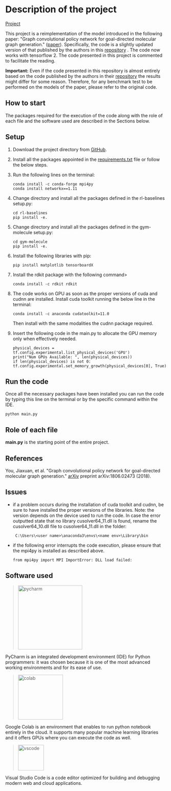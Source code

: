 # Description of the project

[Project](https://github.com/EdoardoGruppi/Drug_Design_Models/tree/main/GCPN)

This project is a reimplementation of the model introduced in the following paper: "Graph convolutional policy network
for goal-directed molecular graph generation." ([paper](https://arxiv.org/pdf/1806.02473.pdf)). Specifically, the code
is a slightly updated version of that published by the authors in
this [repository](https://github.com/bowenliu16/rl_graph_generation)
. The code now works with tensorflow 2. The code presented in this project is commented to facilitate the reading.

**Important:** Even if the code presented in this repository is almost entirely based on the code published by the
authors in their [repository](https://github.com/bowenliu16/rl_graph_generation) the results might differ for some
reason. Therefore, for any benchmark test to be performed on the models of the paper, please refer to the original code.

## How to start

The packages required for the execution of the code along with the role of each file and the software used are described
in the Sections below.

## Setup

<!--
comment the line that install the gym package in the setup.py of the baselines
-->

1. Download the project directory from [GitHub](https://github.com/EdoardoGruppi/Drug_Design_Models/tree/main/GCPN).

2. Install all the packages appointed in
   the [requirements.txt](https://github.com/EdoardoGruppi/Drug_Design_Models/blob/main/GCPN/requirements.txt) file or follow the below
   steps.

3. Run the following lines on the terminal:

   ```
   conda install -c conda-forge mpi4py
   conda install networkx==1.11
   ```

4. Change directory and install all the packages defined in the rl-baselines setup.py:

   ```
   cd rl-baselines
   pip install -e.
   ```

5. Change directory and install all the packages defined in the gym-molecule setup.py:

   ```
   cd gym-molecule
   pip install -e.
   ```

6. Install the following libraries with pip:

   ```
   pip install matplotlib tensorboardX
   ```

7. Install the rdkit package with the following command>

   ```
   conda install -c rdkit rdkit
   ```

8. The code works on GPU as soon as the proper versions of cuda and cudnn are installed. Install cuda toolkit running
   the below line in the terminal:

   ```
   conda install -c anaconda cudatoolkit=11.0
   ```

   Then install with the same modalities the cudnn package required.

9. Insert the following code in the main.py to allocate the GPU memory only when effectively needed.
   ```
   physical_devices = tf.config.experimental.list_physical_devices('GPU')
   print("Num GPUs Available: ", len(physical_devices))
   if len(physical_devices) is not 0:
   tf.config.experimental.set_memory_growth(physical_devices[0], True)
   ```

## Run the code

Once all the necessary packages have been installed you can run the code by typing this line on the terminal or by the
specific command within the IDE.

```
python main.py
```

## Role of each file

**main.py** is the starting point of the entire project.

## References

You, Jiaxuan, et al. "Graph convolutional policy network for goal-directed molecular graph
generation." [arXiv](https://arxiv.org/abs/1806.02473) preprint arXiv:1806.02473 (2018).

## Issues

- if a problem occurs during the installation of cuda toolkit and cudnn, be sure to have installed the proper versions
  of the libraries. Note: the version depends on the device used to run the code. In case the error outputted state that no library
  cusolver64_11.dll is found, rename the cusolver64_10.dll file to cusolver64_11.dll in the folder:

  ```
   C:\Users\<user name>\anaconda3\envs\<name env>\Library\bin
  ```

- if the following error interrupts the code execution, please ensure that the mpi4py is installed as described above.
  ```
  from mpi4py import MPI ImportError: DLL load failed:
  ```

## Software used

> <img src="https://financesonline.com/uploads/2019/08/PyCharm_Logo1.png" width="200" alt="pycharm">

PyCharm is an integrated development environment (IDE) for Python programmers: it was chosen because it is one of the
most advanced working environments and for its ease of use.

> <img src="https://cdn-images-1.medium.com/max/1200/1*Lad06lrjlU9UZgSTHUoyfA.png" width="140" alt="colab">

Google Colab is an environment that enables to run python notebook entirely in the cloud. It supports many popular
machine learning libraries and it offers GPUs where you can execute the code as well.

> <img src="https://user-images.githubusercontent.com/674621/71187801-14e60a80-2280-11ea-94c9-e56576f76baf.png" width="80" alt="vscode">

Visual Studio Code is a code editor optimized for building and debugging modern web and cloud applications.

